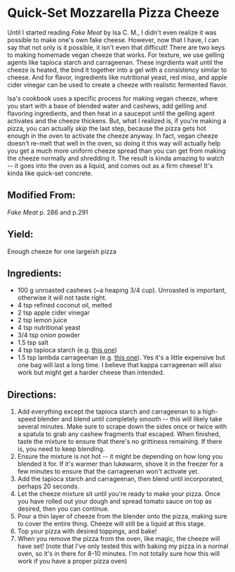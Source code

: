 # Quick-Set Mozzarella Pizza Cheeze

Until I started reading _Fake Meat_ by Isa C. M., I didn't even realize it was possible to make one's own fake cheese.  However, now that I have, I can say that not only is it possible, it isn't even that difficult!  There are two keys to making homemade vegan cheeze that works.  For texture, we use gelling agents like tapioca starch and carrageenan.  These ingrdients wait until the cheeze is heated, the bind it together into a gel with a consistency similar to cheese.  And for flavor, ingredients like nutritional yeast, red miso, and apple cider vinegar can be used to create a cheeze with realistic fermented flavor.

Isa's cookbook uses a specific process for making vegan cheeze, where you start with a base of blended water and cashews, add gelling and flavoring ingredients, and then heat in a saucepot until the gelling agent activates and the cheeze thickens.  But, what I realized is, if you're making a pizza, you can actually *skip* the last step, because the pizza gets hot enough in the oven to activate the cheeze anyway.  In fact, vegan cheeze doesn't re-melt that well in the oven, so doing it this way will actually help you get a much more uniform cheeze spread than you can get from making the cheeze normally and shredding it.  The result is kinda amazing to watch -- it goes into the oven as a liquid, and comes out as a firm cheese!  It's kinda like quick-set concrete.

## Modified From:
_Fake Meat_ p. 286 and p.291

## Yield:
Enough cheeze for one largeish pizza

## Ingredients:
- 100 g unroasted cashews (~a heaping 3/4 cup).  Unroasted is important, otherwise it will not taste right.
- 4 tsp refined coconut oil, melted
- 2 tsp apple cider vinegar
- 2 tsp lemon juice
- 4 tsp nutritional yeast
- 3/4 tsp onion powder
- 1.5 tsp salt
- 4 tsp tapioca starch (e.g. [this one](https://www.amazon.com/Tapioca-Starch-Powder-16-Pack/dp/B007EFOEOW/ref=sr_1_5_pp?keywords=tapioca+starch&qid=1703058760&sr=8-5))
- 1.5 tsp lambda carrageenan (e.g. [this one](https://www.amazon.com/Carrageenan-Molecular-Gastronomy-Non-GMO-Certified/dp/B07CZ2STF2/ref=sr_1_3?crid=3VJBDUD6ZC9GM&keywords=labda%2Bcarrageenan&qid=1703058795&sprefix=labda%2Bcarrageenan%2Caps%2C143&sr=8-3&th=1)).  Yes it's a little expensive but one bag will last a long time.  I believe that kappa carrageenan will also work but might get a harder cheese than intended.

## Directions:
1. Add everything except the tapioca starch and carrageenan to a high-speed blender and blend until completely smooth -- this will likely take several minutes.  Make sure to scrape down the sides once or twice with a spatula to grab any cashew fragments that escaped.  When finished, taste the mixture to ensure that there's no grittiness remaining.  If there is, you need to keep blending.
2. Ensure the mixture is not hot -- it might be depending on how long you blended it for.  If it's warmer than lukewarm, shove it in the freezer for a few minutes to ensure that the carrageenan won't activate yet.
3. Add the tapioca starch and carrageenan, then blend until incorporated, perhaps 20 seconds.
4. Let the cheeze mixture sit until you're ready to make your pizza.  Once you have rolled out your dough and spread tomato sauce on top as desired, then you can continue.
5. Pour a thin layer of cheeze from the blender onto the pizza, making sure to cover the entire thing.  Cheeze will still be a liquid at this stage.
6. Top your pizza with desired toppings, and bake!
7. When you remove the pizza from the oven, like magic, the cheeze will have set!  (note that I've only tested this with baking my pizza in a normal oven, so it's in there for 8-10 minutes.  I'm not totally sure how this will work if you have a proper pizza oven)

